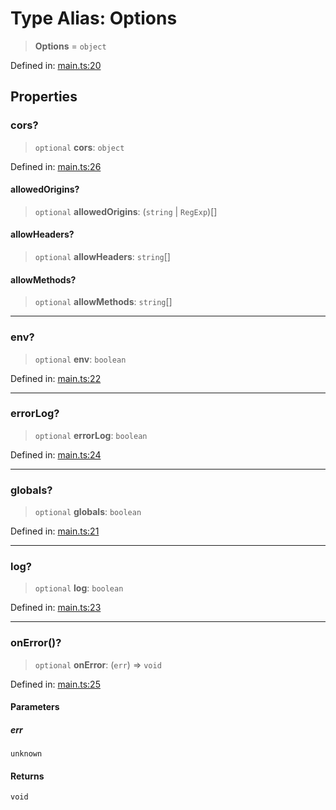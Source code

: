 # Type Alias: Options

> **Options** = `object`

Defined in: [main.ts:20](https://github.com/kaibun/appwrite-fn-router/blob/8b464f8f7ad1b05ec409c766c21fbcb06610255d/src/main.ts#L20)

## Properties

### cors?

> `optional` **cors**: `object`

Defined in: [main.ts:26](https://github.com/kaibun/appwrite-fn-router/blob/8b464f8f7ad1b05ec409c766c21fbcb06610255d/src/main.ts#L26)

#### allowedOrigins?

> `optional` **allowedOrigins**: (`string` \| `RegExp`)[]

#### allowHeaders?

> `optional` **allowHeaders**: `string`[]

#### allowMethods?

> `optional` **allowMethods**: `string`[]

***

### env?

> `optional` **env**: `boolean`

Defined in: [main.ts:22](https://github.com/kaibun/appwrite-fn-router/blob/8b464f8f7ad1b05ec409c766c21fbcb06610255d/src/main.ts#L22)

***

### errorLog?

> `optional` **errorLog**: `boolean`

Defined in: [main.ts:24](https://github.com/kaibun/appwrite-fn-router/blob/8b464f8f7ad1b05ec409c766c21fbcb06610255d/src/main.ts#L24)

***

### globals?

> `optional` **globals**: `boolean`

Defined in: [main.ts:21](https://github.com/kaibun/appwrite-fn-router/blob/8b464f8f7ad1b05ec409c766c21fbcb06610255d/src/main.ts#L21)

***

### log?

> `optional` **log**: `boolean`

Defined in: [main.ts:23](https://github.com/kaibun/appwrite-fn-router/blob/8b464f8f7ad1b05ec409c766c21fbcb06610255d/src/main.ts#L23)

***

### onError()?

> `optional` **onError**: (`err`) => `void`

Defined in: [main.ts:25](https://github.com/kaibun/appwrite-fn-router/blob/8b464f8f7ad1b05ec409c766c21fbcb06610255d/src/main.ts#L25)

#### Parameters

##### err

`unknown`

#### Returns

`void`
